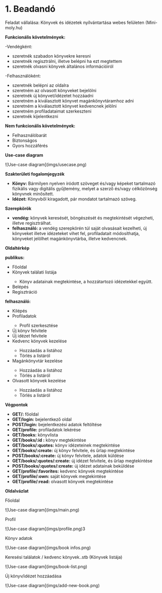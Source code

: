 # 1. Beadandó

Feladat vállalása: 
Könyvek és idézetek nyílvántartása webes felületen (Mini-moly.hu)

<b>Funkcionális követelmények:</b>
<p>-Vendégként:
<ul>
<li> szeretnék szabadon könyvekre keresni </li>
<li> szeretnék regisztrálni, illetve belépni ha ezt megtettem </li> 
<li> szeretnék olvasni könyvek általános információiról </li>
</ul></p>
        
<p>-Felhasználóként:
<ul>
<li> szeretnék belépni az oldalra </li> 
<li> szeretném az olvasott könyveket bejelölni </li> 
<li> szeretnék új könyvet/idézetet hozzáadni </li> 
<li> szeretném a kiválasztott könyvet magánkönyvtáramhoz adni </li> 
<li> szeretném a kiválasztott könyvet kedvencnek jelölni </li>
<li> szeretném profiladataimat szerkeszteni </li>
<li> szeretnék kijelentkezni </li>
</ul></p>

<b>Nem funkcionális követelmények: </b>
<ul>
<li> Felhasználóbarát </li>
<li> Biztonságos </li>
<li> Gyors hozzáférés </li> 
</ul>

<p><b>Use-case diagram</b></p>
![Use-case diagram](imgs/usecase.png)
        
<p><b>Szakterületi fogalomjegyzék</b> </p>
<ul> 
<li><b>Könyv:</b> Bármilyen nyelven íródott szöveget és/vagy képeket tartalmazó
fizikális vagy digitális gyűjtemény, melyet a szerző és/vagy célközönség
könyvnek minősített.</li> 
<li><b>Idézet:</b> Könyvből kiragadott, pár mondatot tartalmazó szöveg.</li> 
</ul>

<p><b>Szerepkörök</b></p>
<ul>
<li><b>vendég: </b>könyvek keresését, böngészését és megtekintését végezheti, illetve regisztrálhat.</li>
<li><b>felhasználó: </b>a vendég szerepkörén túl saját olvasásait kezelheti, új könyveket illetve idézeteket vihet fel, profiladatait módosíthatja, könyveket jelölhet magánkönyvtárba, illetve kedvencnek. </li>
</ul>

<p><b>Oldaltérkép</b></p>
<b>publikus: </b>
<ul>
<li> Főoldal</li>
<li> Könyvek találati listája</li>
<ul> <li>  Könyv adatainak megtekintése, a hozzátartozó idézetekkel együtt. </li></ul>
<li> Belépés</li>
<li> Regisztráció </li>
</ul> 
<b>felhasználó: </b>
<ul>
<li> Kilépés </li>
<li> Profiladatok </li>
<ul><li> Profil szerkesztése</li></ul>
<li> Új könyv felvitele </li>
<li> Új idézet felvitele </li>
<li> Kedvenc könyvek kezelése </li>
<ul><li>  Hozzáadás a listához</li> <li>  Törlés a listáról </li> </ul> 
<li> Magánkönyvtár kezelése </li>
<ul><li>  Hozzáadás a listához</li> <li>  Törlés a listáról </li> </ul> 
<li> Olvasott könyvek kezelése </li> 
<ul><li>  Hozzáadás a listához</li> <li>  Törlés a listáról </li> </ul> 
</ul>

<p><b>Végpontok</b><p>
<ul>
<li> <b> GET/:</b> főoldal</li> 
<li> <b> GET/login:</b> bejelentkező oldal</li> 
<li> <b> POST/login:</b> bejelentkezési adatok feltöltése</li> 
<li> <b> GET/profile:</b> profiladatok lekérése</li> 
<li> <b> GET/books:</b> könyvlista</li> 
<li> <b> GET/books/:id :</b> könyv megtekintése</li> 
<li> <b> GET/books/:quotes:</b> könyv idézeteinek megtekintése</li> 
<li> <b> GET/books/:create:</b> új könyv felvitele, és űrlap megtekintése</li> 
<li> <b> POST/books/:create:</b> új könyv felvitele, adatok küldése</li> 
<li> <b> GET/books/:quotes/:create:</b> új idézet felvitele, és űrlap megtekintése</li>
<li> <b> POST/books/:quotes/:create:</b> új idézet adatainak beküldése</li> 
<li> <b> GET/profile/:favorites:</b> kedvenc könyvek megtekintése</li> 
<li> <b> GET/profile/:own: </b> saját könyvek megtekintése</li> 
<li> <b> GET/profile/:read:</b> olvasott könyvek megtekintése</li> 
</ul>

<p><b>Oldalvázlat</b></p>
<p>Főoldal</p>
![Use-case diagram](imgs/main.png)
<p>Profil</p>
![Use-case diagram](imgs/profile.png)3
<p>Könyv adatok</p>
![Use-case diagram](imgs/book infos.png)
<p>Keresési találatok / kedvenc könyvek..stb (Könyvek listája)</p>
![Use-case diagram](imgs/book-list.png)
<p>Új könyv/idézet hozzáadása</p>
![Use-case diagram](imgs/add-new-book.png)

